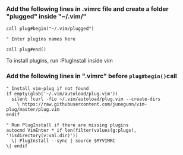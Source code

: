 ### Add the following lines in .vimrc file and create a folder "plugged" inside "~/.vim/"

```vim
call plug#begin("~/.vim/plugged")

" Enter plugins names here

call plug#end()
```

To install plugins, run :PlugInstall inside vim

### Add the following lines in ".vimrc" before ```plug#begin()```call
```vim
" Install vim-plug if not found
if empty(glob('~/.vim/autoload/plug.vim'))
  silent !curl -fLo ~/.vim/autoload/plug.vim --create-dirs
    \ https://raw.githubusercontent.com/junegunn/vim-plug/master/plug.vim
endif

" Run PlugInstall if there are missing plugins
autocmd VimEnter * if len(filter(values(g:plugs), '!isdirectory(v:val.dir)'))
  \| PlugInstall --sync | source $MYVIMRC
\| endif
```

